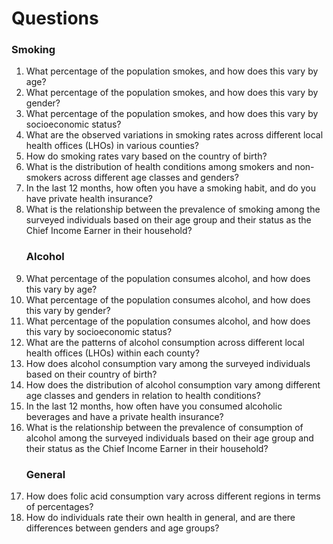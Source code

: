 # Questions

### Smoking
<ol>

<li> What percentage of the population smokes, and how does this vary by age? </li>

<li> What percentage of the population smokes, and how does this vary by gender? </li>

<li> What percentage of the population smokes, and how does this vary by socioeconomic status? </li>

<li> What are the observed variations in smoking rates across different local health offices (LHOs) in various counties? </li>

<li> How do smoking rates vary based on the country of birth? </li>

<li> What is the distribution of health conditions among smokers and non-smokers across different age classes and genders? </li>

<li> In the last 12 months, how often you have a smoking habit, and do you have private health insurance? </li>

<li> What is the relationship between the prevalence of smoking among the surveyed individuals based on their age group and their status as the Chief Income Earner in their household? </li>


### Alcohol


<li>What percentage of the population consumes alcohol, and how does this vary by age?</li>

<li>What percentage of the population consumes alcohol, and how does this vary by gender?</li>

<li> What percentage of the population consumes alcohol, and how does this vary by socioeconomic status?</li>

<li> What are the patterns of alcohol consumption across different local health offices (LHOs) within each county?
 </li>
 
<li> How does alcohol consumption vary among the surveyed individuals based on their country of birth? </li>

<li> How does the distribution of alcohol consumption vary among different age classes and genders in relation to health conditions? </li>

<li> In the last 12 months, how often have you consumed alcoholic beverages and have a private health insurance? </li>

<li> What is the relationship between the prevalence of consumption of alcohol among the surveyed individuals based on their age group and their status as the Chief Income Earner in their household? </li>


### General

<li>How does folic acid consumption vary across different regions in terms of percentages?</li> 

<li> How do individuals rate their own health in general, and are there differences between genders and age groups? </li>

